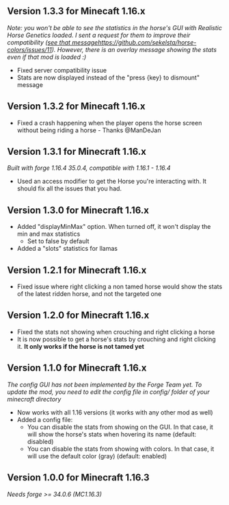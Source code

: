 ## Version 1.3.3 for Minecaft 1.16.x

*Note: you won't be able to see the statistics in the horse's GUI
with Realistic Horse Genetics loaded. I sent a request for them to
improve their compatibility ([see that message]()https://github.com/sekelsta/horse-colors/issues/11).
However, there is an overlay message showing the stats even if that mod is loaded :)*

- Fixed server compatibility issue
- Stats are now displayed instead of the "press {key} to dismount" message

## Version 1.3.2 for Minecaft 1.16.x

- Fixed a crash happening when the player opens the horse screen without being riding a horse - Thanks @ManDeJan

## Version 1.3.1 for Minecraft 1.16.x

*Built with forge 1.16.4 35.0.4, compatible with 1.16.1 - 1.16.4*
- Used an access modifier to get the Horse you're interacting with. It should fix all the issues that you had.

## Version 1.3.0 for Minecraft 1.16.x

- Added "displayMinMax" option. When turned off, it won't display the min and max statistics
    - Set to false by default
- Added a "slots" statistics for llamas

## Version 1.2.1 for Minecraft 1.16.x

- Fixed issue where right clicking a non tamed horse would show the stats of the latest ridden horse, and not the targeted one

## Version 1.2.0 for Minecraft 1.16.x

- Fixed the stats not showing when crouching and right clicking a horse
- It is now possible to get a horse's stats by crouching and right clicking it. **It only works if the horse is not tamed yet**

## Version 1.1.0 for Minecraft 1.16.x

*The config GUI has not been implemented by the Forge Team yet. To update the mod, you need to edit the config file in config/ folder of your minecraft directory*

- Now works with all 1.16 versions (it works with any other mod as well)
- Added a config file:
    - You can disable the stats from showing on the GUI. In that case, it will show the horse's stats when hovering its name (default: disabled)
    - You can disable the stats from showing with colors. In that case, it will use the default color (gray) (default: enabled)

## Version 1.0.0 for Minecraft 1.16.3

*Needs forge >= 34.0.6 (MC1.16.3)*
